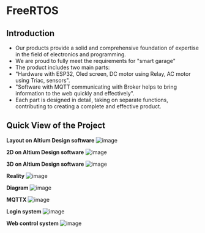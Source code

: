 # FreeRTOS

## Introduction
- Our products provide a solid and comprehensive foundation of expertise in the field of electronics and programming.
- We are proud to fully meet the requirements for "smart garage"
- The product includes two main parts:
- "Hardware with ESP32, Oled screen, DC motor using Relay, AC motor using Triac, sensors".
- "Software with MQTT communicating with Broker helps to bring information to the web quickly and effectively".
- Each part is designed in detail, taking on separate functions, contributing to creating a complete and effective product.
## Quick View of the Project

**Layout on Altium Design software**
![image](Media/a.jpg)

**2D on Altium Design software**
![image](Media/b.jpg)

**3D on Altium Design software**
![image](Media/c.jpg)

**Reality**
![image](Media/8.jpg)

**Diagram**
![image](Media/7.jpg)

**MQTTX**
![image](Media/9.jpg)

**Login system**
![image](Media/10.jpg)

**Web control system**
![image](Media/100.jpg)

